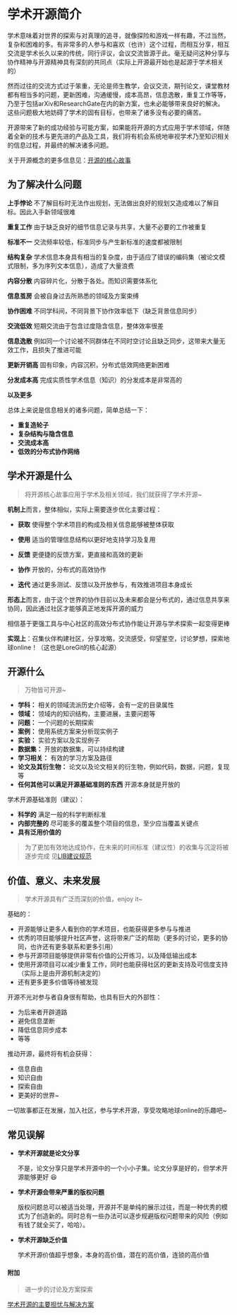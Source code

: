 # 学术开源简介

学术意味着对世界的探索与对真理的追寻，就像探险和游戏一样有趣，不过当然，复杂和困难的多。有非常多的人参与和喜欢（也许）这个过程，而相互分享，相互交流是学术长久以来的传统，同行评议，会议交流皆源于此。毫无疑问这种分享与协作精神与开源精神具有深刻的共同点（实际上开源最开始也是起源于学术相关的）

然而过往的交流方式过于笨重，无论是师生教学，会议交流，期刊论文，课堂教材都有相当多的问题，更新困难，沟通缓慢，成本高昂，信息逸散，重复工作等等，乃至于包括arXiv和ResearchGate在内的新方案，也未必能够带来良好的解决。这些问题极大地妨碍了学术的固有目标，也带来了诸多没有必要的痛苦。

开源带来了新的成功经验与可能方案，如果能将开源的方式应用于学术领域，伴随着全新的技术与更先进的产品及工具，我们将有机会系统地审视学术乃至知识相关的信息过程，并最终的解决诸多问题。

关于开源概念的更多信息见：[开源的核心故事](./1开源的核心故事.md)


## 为了解决什么问题

**上手悖论**  不了解目标时无法作出规划，无法做出良好的规划又造成难以了解目标。因此入手新领域很难

**重复工作**  由于缺乏良好的细节信息记录与共享，大量不必要的工作被重复

**标准不一**  交流频率较低，标准同步与产生新标准的速度都被限制

**结构复杂**  学术信息本身具有相当的复杂度，由于适应了错误的编码集（被论文模式限制，多为序列文本信息），造成了大量浪费

**内容分散**  内容碎片化，分散于各处。而知识需要体系化

**信息茧房**  会被自身过去所熟悉的领域及方案束缚

**协作困难**  不同学科间，不同背景下协作效率低下（缺乏背景信息同步）

**交流低效**  短期交流由于包含过度隐含信息，整体效率很差

**信息逸散**  例如同一个讨论被不同群体在不同时空讨论且缺乏同步，这带来大量无效工作，且损失了推进可能

**更新开销高**  固有印象，内容沉积，分布式低效网络更新困难

**分发成本高**  完成实质性学术信息（知识）的分发成本是非常高的

**以及更多**



总体上来说是信息相关的诸多问题，简单总结一下：

- **重复造轮子**
- **复杂结构与隐含信息**
- **交流成本高**
- **低效的分布式协作网络**



## 学术开源是什么

> 将开源核心故事应用于学术及相关领域，我们就获得了学术开源~

**机制上**而言，整体相似，实际上需要逐步优化主要过程：

- **获取**   使得整个学术项目的构成及相关信息能够被整体获取

- **使用**   适当的管理信息结构以更好地支持学习及复用

- **反馈**   更便捷的反馈方案，更直接和高效的更新

- **协作**  开放的，分布式的高效协作

- **迭代**   通过更多测试、反馈以及开放参与，有效推进项目本身成长

  

**形态上**而言，由于这个世界的协作目前以及未来都会是分布式的，通过信息共享来协同，因此通过社区才能够真正地发挥开源的威力

相信基于更强工具与中心社区的高效分布式协作能让开源与学术探索一起变得更棒



**实现上**：召集伙伴构建社区，分享攻略，交流感受，仰望星空，讨论梦想，探索地球online！（这也是LoreGit的核心起源）



## 开源什么

> 万物皆可开源~

- **学科：**  相关的领域流派历史介绍等，会有一定的目录属性
- **领域：**  领域内的知识结构，主要进展，主要问题等
- **问题：**  一个问题的长期探索
- **案例：**  使用系统方案来分析现实例子
- **实验：**  实验方案以及实现例子
- **数据集：**  开放的数据集，可以持续构建
- **学习相关：** 有效的学习方案及路径
- **论文及其衍生物：**  论文以及论文相关的衍生物，例如代码，数据，问题，复现等
- **任何其他可以满足开源基础准则的东西**   开源本身就是开放的



学术开源基础准则（建议）：

- **科学的** 满足一般的科学判断标准
- **内部完整的** 尽可能多的覆盖整个项目的信息，至少应当覆盖关键点
- **具有泛用价值的** 

> 为了更加有效地达成协作，在未来的时间标准（建议性）的收集与沉淀将被逐步完成   见[LIB建议规范]()



## 价值、意义、未来发展

> 学术开源具有广泛而深刻的价值，enjoy it~

基础的：

- 开源能够让更多人看到你的学术项目，也能获得更多参与与推进
- 优秀的项目能够提升社区声誉，这将带来广泛的帮助（更多的讨论，更多的协同，也许还有更多联系和更多引用）
- 参与开源项目能够提供非常有价值的公开练习，以及降低输出成本
- 使用开源项目可以减少重复工作，同时也能获得社区的更新支持及可信度支持（实际上是由开源机制决定的）
- 还有更多更多价值等待被发现

开源不光对参与者自身很有帮助，也具有巨大的外部性：

- 为后来者开辟道路
- 避免信息垄断
- 降低信息同步成本
- 等等

推动开源，最终将有机会获得：

- 信息自由
- 知识自由
- 探索自由
- 更美好的世界~



一切故事都正在发展，加入社区，参与学术开源，享受攻略地球online的乐趣吧~

## 常见误解

- **学术开源就是论文分享**

  不是，论文分享只是学术开源中的一个小小子集。论文分享是好的，但学术开源能够更好 :laughing:

- **学术开源会带来严重的版权问题**

  版权问题总可以被适当处理，开源并不是单纯的展示过往，而是一种优秀的模式为了创造新的。同时总有一些办法可以逐步规避版权问题带来的风险（例如有钱了就全买了，哈哈）。

- **学术开源缺乏价值**

  学术开源价值超乎想象，本身的高价值，潜在的高价值，连锁的高价值

#### 附加

> 进一步的讨论及方案探索

[学术开源的主要担忧与解决方案](./5学术开源的主要担忧与解决方案.md)